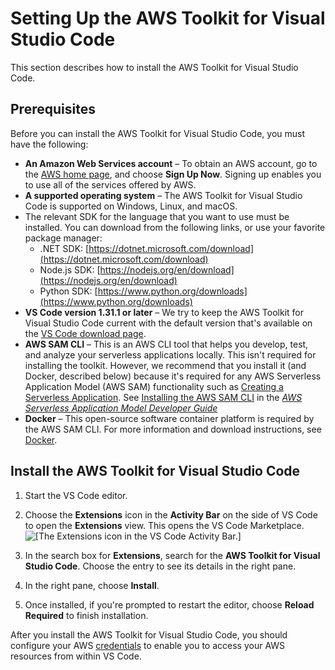 # Setting Up the AWS Toolkit for Visual Studio Code<a name="setup-toolkit"></a>

This section describes how to install the AWS Toolkit for Visual Studio Code\.

## Prerequisites<a name="setup-prereq"></a>

Before you can install the AWS Toolkit for Visual Studio Code, you must have the following:
+ **An Amazon Web Services account** – To obtain an AWS account, go to the [AWS home page](https://aws.amazon.com/), and choose **Sign Up Now**\. Signing up enables you to use all of the services offered by AWS\.
+ **A supported operating system** – The AWS Toolkit for Visual Studio Code is supported on Windows, Linux, and macOS\.
+ The relevant SDK for the language that you want to use must be installed\. You can download from the following links, or use your favorite package manager:
  + \.NET SDK: [https://dotnet.microsoft.com/download](https://dotnet.microsoft.com/download)
  + Node\.js SDK: [https://nodejs.org/en/download](https://nodejs.org/en/download)
  + Python SDK: [https://www.python.org/downloads](https://www.python.org/downloads)
+ **VS Code version 1\.31\.1 or later** – We try to keep the AWS Toolkit for Visual Studio Code current with the default version that's available on the [VS Code download page](https://code.visualstudio.com/)\.
+ **AWS SAM CLI** – This is an AWS CLI tool that helps you develop, test, and analyze your serverless applications locally\. This isn't required for installing the toolkit\. However, we recommend that you install it \(and Docker, described below\) because it's required for any AWS Serverless Application Model \(AWS SAM\) functionality such as [Creating a Serverless Application](create-sam.md)\. See [Installing the AWS SAM CLI](https://docs.aws.amazon.com/serverless-application-model/latest/developerguide/serverless-sam-cli-install.html) in the *[AWS Serverless Application Model Developer Guide](https://docs.aws.amazon.com/serverless-application-model/latest/developerguide/what-is-sam.html)*
+ **Docker** – This open\-source software container platform is required by the AWS SAM CLI\. For more information and download instructions, see [Docker](https://www.docker.com/)\. 

## Install the AWS Toolkit for Visual Studio Code<a name="setup-install"></a>

1. Start the VS Code editor\.

1. Choose the **Extensions** icon in the **Activity Bar** on the side of VS Code to open the **Extensions** view\. This opens the VS Code Marketplace\.  
![\[The Extensions icon in the VS Code Activity Bar.\]](http://docs.aws.amazon.com/toolkit-for-vscode/latest/userguide/images/aws-toolkit-extensions.png)

1. In the search box for **Extensions**, search for the **AWS Toolkit for Visual Studio Code**\. Choose the entry to see its details in the right pane\.

1. In the right pane, choose **Install**\.

1. Once installed, if you're prompted to restart the editor, choose **Reload Required** to finish installation\.

After you install the AWS Toolkit for Visual Studio Code, you should configure your AWS [credentials](setup-credentials.md) to enable you to access your AWS resources from within VS Code\.